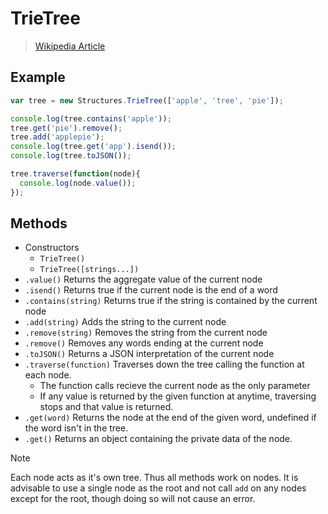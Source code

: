 # TrieTree

> [Wikipedia Article](http://en.wikipedia.org/wiki/Trie)

## Example

```javascript
var tree = new Structures.TrieTree(['apple', 'tree', 'pie']);

console.log(tree.contains('apple'));
tree.get('pie').remove();
tree.add('applepie');
console.log(tree.get('app').isend());
console.log(tree.toJSON());

tree.traverse(function(node){
  console.log(node.value());
});
```

## Methods

* Constructors
  * `TrieTree()`
  * `TrieTree([strings...])`
* `.value()` Returns the aggregate value of the current node
* `.isend()` Returns true if the current node is the end of a word
* `.contains(string)` Returns true if the string is contained by the current node
* `.add(string)` Adds the string to the current node 
* `.remove(string)` Removes the string from the current node
* `.remove()` Removes any words ending at the current node
* `.toJSON()` Returns a JSON interpretation of the current node
* `.traverse(function)` Traverses down the tree calling the function at each node.
  * The function calls recieve the current node as the only parameter
  * If any value is returned by the given function at anytime, traversing stops and that value is returned.
* `.get(word)` Returns the node at the end of the given word, undefined if the word isn't in the tree.
* `.get()` Returns an object containing the private data of the node.

Note

Each node acts as it's own tree. Thus all methods work on nodes. It is advisable to use a single node as the root and not call `add` on any nodes except for the root, though doing so will not cause an error.
